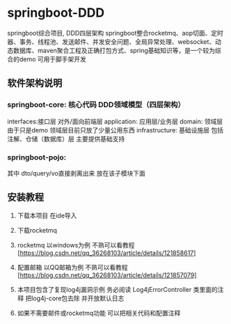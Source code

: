 # springboot-DDD
springboot综合项目, DDD四层架构 springboot整合rocketmq、aop切面、定时器、事务、线程池、发送邮件、并发安全问题、全局异常处理、websocket、动态数据库、maven聚合工程及正确打包方式、spring基础知识等，是一个较为综合的demo 可用于脚手架开发 


## 软件架构说明

### springboot-core: 核心代码 DDD领域模型（四层架构）

interfaces:接口层 对外/面向前端层 
application: 应用层/业务层 
domain: 领域层 由于只是demo 领域层目前只放了少量公用东西 
infrastructure: 基础设施层 包括注解、仓储（数据库）层 主要提供基础支持

### springboot-pojo: 
其中 dto/query/vo直接剥离出来 放在该子模块下面

## 安装教程
1. 下载本项目 在ide导入
2. 下载rocketmq
3. rocketmq 以windows为例 不熟可以看教程 [https://blog.csdn.net/qq_36268103/article/details/121858617] 
4. 配置邮箱 以QQ邮箱为例 不熟可以看教程[https://blog.csdn.net/qq_36268103/article/details/121857079] 

5. 本项目包含了复现log4j漏洞示例 务必阅读 Log4jErrorController 类里面的注释 把log4j-core包去除 并开放默认日志

6. 如果不需要邮件或rocketmq功能 可以把相关代码和配置注释
